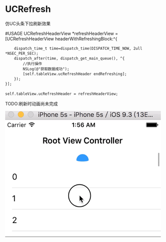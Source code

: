 # UCRefresh
仿UC头条下拉刷新效果

#USAGE
UCRefreshHeaderView *refreshHeaderView = [UCRefreshHeaderView headerWithRefreshingBlock:^{
        
        dispatch_time_t time=dispatch_time(DISPATCH_TIME_NOW, 2ull *NSEC_PER_SEC);
        dispatch_after(time, dispatch_get_main_queue(), ^{
            //执行操作
            NSLog(@"获取数据成功");
            [self.tableView.ucRefreshHeader endRefreshing];
        });
    }];
    
    self.tableView.ucRefreshHeader = refreshHeaderView;

TODO:刷新时动画尚未完成

![](https://github.com/chx632996066/UCRefresh/blob/master/UCRefreshView3/refresh.gif)



